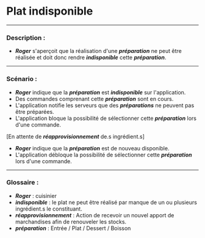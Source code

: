 # Plat indisponible

---

### Description :

- ***Roger*** s'aperçoit que la réalisation d'une ***préparation*** ne peut être réalisée et doit donc rendre ***indisponible*** cette ***préparation***.

---

### Scénario :

- ***Roger*** indique que la ***préparation*** est ***indisponible*** sur l'application.
- Des commandes comprenant cette ***préparation*** sont en cours.
- L'application notifie les serveurs que des ***préparations*** ne peuvent pas être préparées.
- L'application bloque la possibilité de sélectionner cette ***préparation*** lors d'une commande.

[En attente de ***réapprovisionnement*** de.s ingrédient.s]
- ***Roger*** indique que la ***préparation*** est de nouveau disponible.
- L'application débloque la possibilité de sélectionner cette ***préparation*** lors d'une commande.

---

### Glossaire :

- ***Roger*** : cuisinier
- ***indisponible*** : le plat ne peut être réalisé par manque de un ou plusieurs ingrédient.s le constituant.
- ***réapprovisionnement*** : Action de recevoir un nouvel apport de marchandises afin de renouveler les stocks.
- ***préparation*** : Entrée / Plat / Dessert / Boisson

